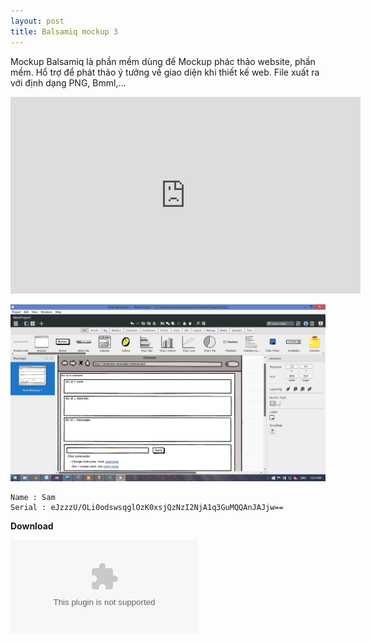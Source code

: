 ```yaml
---
layout: post
title: Balsamiq mockup 3
---
```


Mockup Balsamiq là phần mềm dùng để Mockup phác thảo website, phần mềm. Hổ trợ để phát thảo ý tưởng về giao diện khi thiết kế web. File xuất ra với định dạng PNG, Bmml,…

<center><iframe width="560" height="315" src="https://www.youtube.com/embed/6BxL5AsuYSo" frameborder="0" allowfullscreen></iframe></center>

![](/images/mockup.png)

```text
Name : Sam
Serial : eJzzzU/OLi0odswsqglOzK0xsjQzNzI2NjA1q3GuMQQAnJAJjw==
```

**Download**

![Balsamiq Mockup 3](/resources/Balsamiq_Mockups_3.zip)

